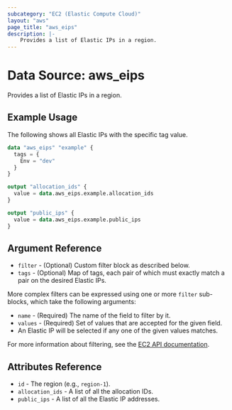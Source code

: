 ```yaml
---
subcategory: "EC2 (Elastic Compute Cloud)"
layout: "aws"
page_title: "aws_eips"
description: |-
    Provides a list of Elastic IPs in a region.
---
```


# Data Source: aws_eips

Provides a list of Elastic IPs in a region.

## Example Usage

The following shows all Elastic IPs with the specific tag value.

```terraform
data "aws_eips" "example" {
  tags = {
    Env = "dev"
  }
}

output "allocation_ids" {
  value = data.aws_eips.example.allocation_ids
}

output "public_ips" {
  value = data.aws_eips.example.public_ips
}
```

## Argument Reference

* `filter` - (Optional) Custom filter block as described below.
* `tags` - (Optional) Map of tags, each pair of which must exactly match a pair on the desired Elastic IPs.

More complex filters can be expressed using one or more `filter` sub-blocks, which take the following arguments:

* `name` - (Required) The name of the field to filter by it.
* `values` - (Required) Set of values that are accepted for the given field.
* An Elastic IP will be selected if any one of the given values matches.

For more information about filtering, see the [EC2 API documentation][describe-addresses].

[describe-addresses]: https://docs.cloud.croc.ru/en/api/ec2/addresses/DescribeAddresses.html

## Attributes Reference

* `id` - The region (e.g., `region-1`).
* `allocation_ids` - A list of all the allocation IDs.
* `public_ips` - A list of all the Elastic IP addresses.
